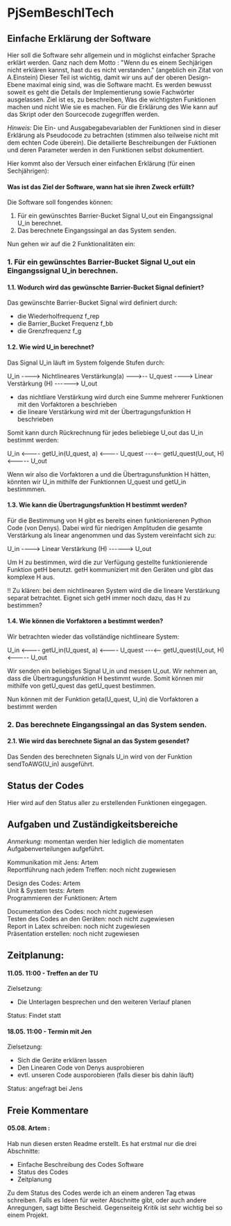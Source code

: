 # PjSemBeschlTech


## Einfache Erklärung der Software

Hier soll die Software sehr allgemein und in möglichst einfacher Sprache erklärt werden. Ganz nach dem Motto :
"Wenn du es einem Sechjärigen nicht erklären kannst, hast du es nicht verstanden." (angeblich ein Zitat von A.Einstein)
Dieser Teil ist wichtig, damit wir uns auf der oberen Design-Ebene maximal einig sind, was die Software macht.
Es werden bewusst soweit es geht die Details der Implementierung sowie Fachwörter ausgelassen. 
Ziel ist es, zu beschreiben, Was die wichtigsten Funktionen machen und nicht Wie sie es machen. 
Für die Erklärung des Wie kann auf das Skript oder den Sourcecode zugegriffen werden. 

*Hinweis:* Die Ein- und Ausgabegabevariablen der Funktionen sind in dieser Erklärung als Pseudocode zu betrachten 
(stimmen also teilweise nicht mit dem echten Code überein). Die detailierte Beschreibungen der Fuktionen und deren Parameter 
werden in den Funktionen selbst dokumentiert.

Hier kommt also der Versuch einer einfachen Erklärung (für einen Sechjährigen):



#### Was ist das Ziel der Software, wann hat sie ihren Zweck erfüllt?
 
Die Software soll fongendes können:

  1. Für ein gewünschtes Barrier-Bucket Signal U_out ein Eingangssignal U_in berechnet.
  2. Das berechnete Eingangssingal an das System senden. 
  
Nun gehen wir auf die 2 Funktionalitäten ein:


### 1. Für ein gewünschtes Barrier-Bucket Signal U_out ein Eingangssignal U_in berechnen.

#### 1.1. Wodurch wird das gewünschte Barrier-Bucket Signal definiert?
 
Das gewünschte Barrier-Bucket Signal wird definiert durch: 

  - die Wiederholfrequenz f_rep
  - die Barrier_Bucket Frequenz f_bb
  - die Grenzfrequenz f_g   

    
#### 1.2. Wie wird U_in berechnet?

Das Signal U_in läuft im System folgende Stufen durch:
                                           
  U_in ----> Nichtlineares Verstärkung(a) --->-- U_quest ----> Linear Verstärkung (H) ------> U_out
  
  - das nichtliare Verstärkung wird durch eine Summe mehrerer Funktionen mit den Vorfaktoren a beschrieben
  - die lineare Verstärkung wird mit der Übertragungsfunktion H beschrieben    
   
Somit kann durch Rückrechnung für jedes beliebiege U_out das U_in bestimmt werden:

U_in <---- getU_in(U_quest, a) <---- U_quest ---<-- getU_quest(U_out, H) <----- U_out

Wenn wir also die Vorfaktoren a und die Übertragunsfunktion H hätten, 
könnten wir U_in mithilfe der Funktionnen U_quest und getU_in bestimmmen. 

#### 1.3. Wie kann die Übertragungsfunktion H bestimmt werden?
 
 Für die Bestimmung von H gibt es bereits einen funktionierenen Python Code (von Denys).
 Dabei wird für niedrigen Amplituden die gesamte Verstärkung als linear angenommen und das System vereinfacht sich zu:
 
   U_in ----> Linear Verstärkung (H) ------> U_out

Um H zu bestimmen, wird die zur Verfügung gestellte funktionierende Funktion getH benutzt. 
getH kommuniziert mit den Geräten und gibt das komplexe H aus. 

!! Zu klären: bei dem nichtlinearen System wird die die lineare Verstärkung separat betrachtet. Eignet sich getH immer noch dazu, das H zu bestimmen?

#### 1.4. Wie können die Vorfaktoren a bestimmt werden?
 
Wir betrachten wieder das vollständige nichtlineare System:

U_in <---- getU_in(U_quest, a) <---- U_quest ---<-- getU_quest(U_out, H) <----- U_out

Wir senden ein beliebiges Signal U_in und messen U_out. Wir nehmen an, dass die Übertragungsfunktion H bestimmt wurde. 
Somit können mir mithilfe von getU_quest das getU_quest bestimmen. 

Nun können mit der Funktion geta(U_quest, U_in) die Vorfaktoren a bestimmt werden


### 2. Das berechnete Eingangssingal an das System senden. 

#### 2.1. Wie wird das berechnete Signal an das System gesendet?
Das Senden des berechneten Signals U_in wird von der Funktion sendToAWG(U_in) ausgeführt.

## Status der Codes

Hier wird auf den Status aller zu erstellenden Funktionen eingegagen.

## Aufgaben und Zuständigkeitsbereiche

*Anmerkung:* momentan werden hier lediglich die momentaten Aufgabenverteilungen aufgeführt. 

Kommunikation mit Jens: Artem<br/>
Reportführung nach jedem Treffen: noch nicht zugewiesen<br/>

Design des Codes: Artem<br/>
Unit & System tests: Artem<br/>
Programmieren der Funktionen: Artem<br/>

Documentation des Codes: noch nicht zugewiesen<br/>
Testen des Codes an den Geräten: noch nicht zugewiesen<br/>
Report in Latex schreiben: noch nicht zugewiesen<br/>
Präsentation erstellen: noch nicht zugewiesen<br/>

## Zeitplanung:

#### 11.05. 11:00 - Treffen an der TU

Zielsetzung: 
 - Die Unterlagen besprechen und den weiteren Verlauf planen

Status: Findet statt

#### 18.05. 11:00 - Termin mit Jen

Zielsetzung: 
  - Sich die Geräte erklären lassen  
  - Den Linearen Code von Denys ausprobieren
  - evtl. unseren Code ausporobieren (falls dieser bis dahin läuft)
  
Status: angefragt bei Jens

## Freie Kommentare

#### 05.08. Artem : 

Hab nun diesen ersten Readme erstellt. Es hat erstmal nur die drei Abschnitte: 
  - Einfache Beschreibung des Codes Software
  - Status des Codes
  - Zeitplanung
  
  Zu dem Status des Codes werde ich an einem anderen Tag etwas schreiben. 
  Falls es Ideen für weiter Abschnitte gibt, oder auch andere Anregungen, sagt bitte Bescheid. 
  Gegenseiteig Kritik ist sehr wichtig bei so einem Projekt. 

